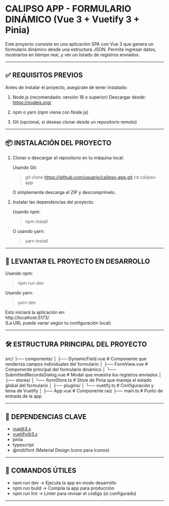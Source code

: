 

 CALIPSO APP - FORMULARIO DINÁMICO (Vue 3 + Vuetify 3 + Pinia)
==================================================

Este proyecto consiste en una aplicación SPA con Vue 3 que genera un formulario dinámico desde una estructura JSON. 
Permite ingresar datos, mostrarlos en tiempo real, y ver un listado de registros enviados.

----------------------------------------
✅ REQUISITOS PREVIOS
----------------------------------------
Antes de instalar el proyecto, asegúrate de tener instalado:

1. Node.js (recomendado: versión 18 o superior)
   Descargar desde: https://nodejs.org/

2. npm o yarn (npm viene con Node.js)

3. Git (opcional, si deseas clonar desde un repositorio remoto)

----------------------------------------
📦 INSTALACIÓN DEL PROYECTO
----------------------------------------

1. Clonar o descargar el repositorio en tu máquina local:

   Usando Git:
   > git clone https://github.com/usuario/calipso-app.git
   > cd calipso-app

   O simplemente descarga el ZIP y descomprímelo.

2. Instalar las dependencias del proyecto:

   Usando npm:
   > npm install

   O usando yarn:
   > yarn install

----------------------------------------
🚀 LEVANTAR EL PROYECTO EN DESARROLLO
----------------------------------------

Usando npm:
> npm run dev

Usando yarn:
> yarn dev

Esto iniciará la aplicación en:  
http://localhost:5173/  
(La URL puede variar según tu configuración local)

----------------------------------------
🛠 ESTRUCTURA PRINCIPAL DEL PROYECTO
----------------------------------------

src/
├── components/
│   ├── DynamicField.vue          # Componente que renderiza campos individuales del formulario
│   ├── FormView.vue              # Componente principal del formulario dinámico
│   └── SubmittedRecordsDialog.vue # Modal que muestra los registros enviados
│
├── stores/
│   └── formStore.ts              # Store de Pinia que maneja el estado global del formulario
│
├── plugins/
│   └── vuetify.ts                # Configuración y tema de Vuetify
│
├── App.vue                       # Componente raíz
├── main.ts                       # Punto de entrada de la app

----------------------------------------
🧩 DEPENDENCIAS CLAVE
----------------------------------------

- vue@3.x
- vuetify@3.x
- pinia
- typescript
- @mdi/font (Material Design Icons para íconos)



----------------------------------------
📌 COMANDOS ÚTILES
----------------------------------------

- npm run dev       → Ejecuta la app en modo desarrollo
- npm run build     → Compila la app para producción
- npm run lint      → Linter para revisar el código (si configurado)

----------------------------------------
